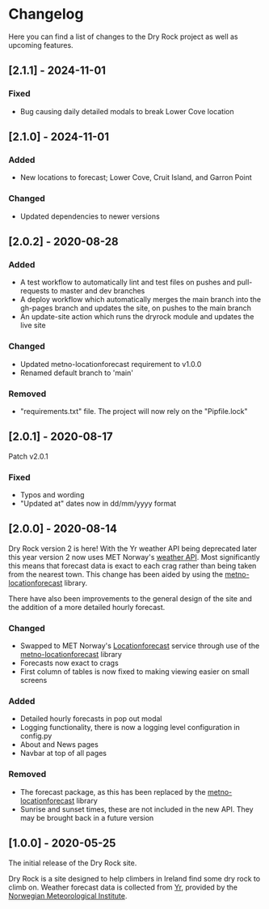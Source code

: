 # Changelog

Here you can find a list of changes to the Dry Rock project as well as upcoming
features.

## [2.1.1] - 2024-11-01

### Fixed

- Bug causing daily detailed modals to break Lower Cove location

## [2.1.0] - 2024-11-01

### Added

- New locations to forecast; Lower Cove, Cruit Island, and Garron Point

### Changed

- Updated dependencies to newer versions

## [2.0.2] - 2020-08-28

### Added

- A test workflow to automatically lint and test files on pushes and
  pull-requests to master and dev branches
- A deploy workflow which automatically merges the main branch into the gh-pages
  branch and updates the site, on pushes to the main branch
- An update-site action which runs the dryrock module and updates the live site

### Changed

- Updated metno-locationforecast requirement to v1.0.0
- Renamed default branch to 'main'

### Removed

- "requirements.txt" file. The project will now rely on the "Pipfile.lock"

## [2.0.1] - 2020-08-17

Patch v2.0.1

### Fixed

- Typos and wording
- "Updated at" dates now in dd/mm/yyyy format

## [2.0.0] - 2020-08-14

Dry Rock version 2 is here! With the Yr weather API being deprecated later this
year version 2 now uses MET Norway's [weather API](https://api.met.no/). Most
significantly this means that forecast data is exact to each crag rather than
being taken from the nearest town. This change has been aided by using the
[metno-locationforecast](https://github.com/Rory-Sullivan/metno-locationforecast)
library.

There have also been improvements to the general design of the site and the
addition of a more detailed hourly forecast.

### Changed

- Swapped to MET Norway's
  [Locationforecast](https://api.met.no/weatherapi/locationforecast/2.0/documentation)
  service through use of the
  [metno-locationforecast](https://github.com/Rory-Sullivan/metno-locationforecast)
  library
- Forecasts now exact to crags
- First column of tables is now fixed to making viewing easier on small screens

### Added

- Detailed hourly forecasts in pop out modal
- Logging functionality, there is now a logging level configuration in config.py
- About and News pages
- Navbar at top of all pages

### Removed

- The forecast package, as this has been replaced by the
  [metno-locationforecast](https://github.com/Rory-Sullivan/metno-locationforecast)
  library
- Sunrise and sunset times, these are not included in the new API. They may be
  brought back in a future version

## [1.0.0] - 2020-05-25

The initial release of the Dry Rock site.

Dry Rock is a site designed to help climbers in Ireland find some dry rock to
climb on. Weather forecast data is collected from [Yr](https://www.yr.no/en),
provided by the [Norwegian Meteorological Institute](https://www.met.no/en).
